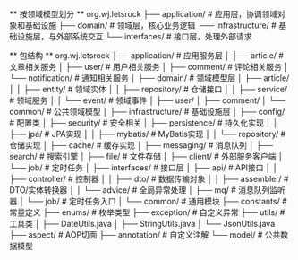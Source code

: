 ** 按领域模型划分 **
org.wj.letsrock
├── application/        # 应用层，协调领域对象和基础设施
├── domain/             # 领域层，核心业务逻辑
├── infrastructure/     # 基础设施层，与外部系统交互
└── interfaces/         # 接口层，处理外部请求

** 包结构 **
org.wj.letsrock
├── application/             # 应用服务层
│   ├── article/             # 文章相关服务
│   ├── user/                # 用户相关服务
│   ├── comment/             # 评论相关服务
│   └── notification/        # 通知相关服务
│
├── domain/                  # 领域模型层
│   ├── article/
│   │   ├── entity/          # 领域实体
│   │   ├── repository/      # 仓储接口
│   │   ├── service/         # 领域服务
│   │   └── event/           # 领域事件
│   ├── user/
│   ├── comment/
│   └── common/              # 公共领域模型
│
├── infrastructure/          # 基础设施层
│   ├── config/              # 配置类
│   ├── security/            # 安全相关
│   ├── persistence/         # 持久化实现
│   │   ├── jpa/             # JPA实现
│   │   ├── mybatis/         # MyBatis实现
│   │   └── repository/      # 仓储实现
│   ├── cache/               # 缓存实现
│   ├── messaging/           # 消息队列
│   ├── search/              # 搜索引擎
│   ├── file/                # 文件存储
│   ├── client/              # 外部服务客户端
│   └── job/                 # 定时任务
│
├── interfaces/              # 接口层
│   ├── api/                 # API接口
│   │   ├── controller/      # 控制器
│   │   ├── dto/             # 数据传输对象
│   │   ├── assembler/       # DTO/实体转换器
│   │   └── advice/          # 全局异常处理
│   ├── mq/                  # 消息队列监听器
│   └── job/                 # 定时任务入口
│
└── common/                  # 通用模块
├── constants/           # 常量定义
├── enums/               # 枚举类型
├── exception/           # 自定义异常
├── utils/               # 工具类
│   ├── DateUtils.java
│   ├── StringUtils.java
│   └── JsonUtils.java
├── aspect/              # AOP切面
├── annotation/          # 自定义注解
└── model/               # 公共数据模型